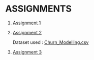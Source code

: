 # ASSIGNMENTS

1. [Assignment 1](https://github.com/IBM-EPBL/IBM-Project-38740-1660385095/blob/main/Assignment_1_VIDHYAMBIKA_SR.ipynb)
2. [Assignment 2](https://github.com/IBM-EPBL/IBM-Project-38740-1660385095/blob/main/ASSIGNMENTS/Team%20Lead-S_R_Vidhyambika/ASSIGNMENT2_S_R_VIDHYAMBIKA.ipynb)

      Dataset used : [Churn_Modelling.csv](https://github.com/IBM-EPBL/IBM-Project-38740-1660385095/blob/main/ASSIGNMENTS/Team%20Lead-S_R_Vidhyambika/Churn_Modelling.csv)
3. [Assignment 3](https://github.com/IBM-EPBL/IBM-Project-38740-1660385095/blob/main/ASSIGNMENTS/Team%20Lead-S_R_Vidhyambika/ASSIGNMENT3_S_R_VIDHYAMBIKA.ipynb)
